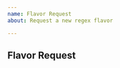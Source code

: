 ```yaml
---
name: Flavor Request
about: Request a new regex flavor

---
```


<!--
Please make sure it hasn't already been requested before:
See the Flavor Request project:
  https://github.com/firasdib/Regex101/projects/3
or browse issues by label:
  https://github.com/firasdib/Regex101/issues?q=is%3Aissue+is%3Aopen+label%3A%22flavor+request%22

When requesting a new flavor, please link to any relevant documentation pages if you have them.
-->

## Flavor Request



